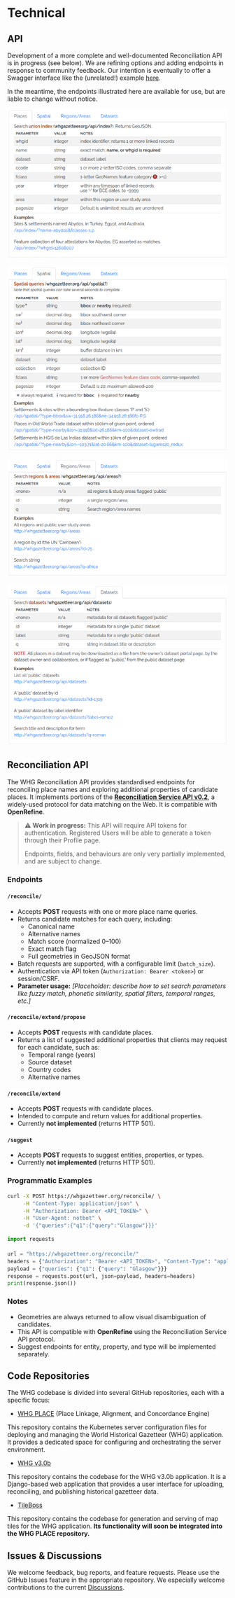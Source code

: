 # Technical

## API

Development of a more complete and well-documented Reconciliation API is in progress (see below). We are refining options and adding
endpoints in response to community feedback. Our intention is eventually to offer a Swagger interface like the (unrelated!) example [here](https://petstore.swagger.io/).

In the meantime, the endpoints illustrated here are available for use, but are liable to change without notice.

![img_20.png](img_20.png)

![img_19.png](img_19.png)

![img_18.png](img_18.png)

![img_17.png](img_17.png)


## Reconciliation API

The WHG Reconciliation API provides standardised endpoints for reconciling
place names and exploring additional properties of candidate places. It implements
portions of the **[Reconciliation Service API v0.2](https://w3c.github.io/cg-reports/reconciliation/CG-FINAL-specs-0.2-20230410/)**, a widely-used protocol for
data matching on the Web. It is compatible with **OpenRefine**.

> ⚠️ **Work in progress:** This API will require API tokens for authentication. Registered Users will be able to generate a token through their Profile page.
> 
>Endpoints, fields, and behaviours are only very partially implemented, and are subject to change.

### Endpoints

#### `/reconcile/`
- Accepts **POST** requests with one or more place name queries.
- Returns candidate matches for each query, including:
  - Canonical name
  - Alternative names
  - Match score (normalized 0–100)
  - Exact match flag
  - Full geometries in GeoJSON format
- Batch requests are supported, with a configurable limit (`batch_size`).
- Authentication via API token (`Authorization: Bearer <token>`) or session/CSRF.
- **Parameter usage:** *[Placeholder: describe how to set search parameters like fuzzy match, phonetic similarity, spatial filters, temporal ranges, etc.]*

#### `/reconcile/extend/propose`
- Accepts **POST** requests with candidate places.
- Returns a list of suggested additional properties that clients may request
  for each candidate, such as:
  - Temporal range (years)
  - Source dataset
  - Country codes
  - Alternative names

#### `/reconcile/extend`
- Accepts **POST** requests with candidate places.
- Intended to compute and return values for additional properties.
- Currently **not implemented** (returns HTTP 501).

#### `/suggest`
- Accepts **POST** requests to suggest entities, properties, or types.
- Currently **not implemented** (returns HTTP 501).

### Programmatic Examples

```bash
curl -X POST https://whgazetteer.org/reconcile/ \
     -H "Content-Type: application/json" \
     -H "Authorization: Bearer <API_TOKEN>" \
     -H "User-Agent: notbot" \
     -d '{"queries":{"q1":{"query":"Glasgow"}}}'
```

```python
import requests

url = "https://whgazetteer.org/reconcile/"
headers = {"Authorization": "Bearer <API_TOKEN>", "Content-Type": "application/json"}
payload = {"queries": {"q1": {"query": "Glasgow"}}}
response = requests.post(url, json=payload, headers=headers)
print(response.json())
```

### Notes
- Geometries are always returned to allow visual disambiguation of candidates.
- This API is compatible with **OpenRefine** using the Reconciliation Service API protocol.
- Suggest endpoints for entity, property, and type will be implemented separately.


## Code Repositories

The WHG codebase is divided into several GitHub repositories, each with a specific focus:

* [WHG PLACE](https://github.com/WorldHistoricalGazetteer/place) (Place Linkage, Alignment, and Concordance Engine)

This repository contains the Kubernetes server configuration files for deploying and managing the World Historical
Gazetteer (WHG) application. It provides a dedicated space for configuring and orchestrating the server environment.

* [WHG v3.0b](https://github.com/WorldHistoricalGazetteer/whg3)

This repository contains the codebase for the WHG v3.0b application. It is a Django-based web application that provides
a user interface for uploading, reconciling, and publishing historical gazetteer data.

* [TileBoss](https://github.com/WorldHistoricalGazetteer/tileboss)

This repository contains the codebase for generation and serving of map tiles for the WHG application. **Its
functionality will soon be integrated into the WHG PLACE repository.**

## Issues & Discussions

We welcome feedback, bug reports, and feature requests. Please use the GitHub Issues feature in the appropriate
repository. We especially welcome contributions to the
current [Discussions](https://github.com/orgs/WorldHistoricalGazetteer/discussions).


